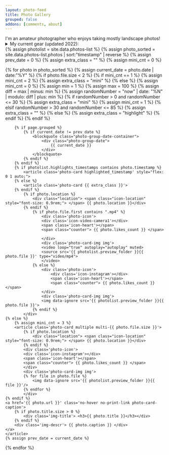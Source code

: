 ```yaml
---
layout: photo-feed
title: Photo Gallery
grouped: false
addons: [comments, about]
---
```


<div class="message">
    I'm an amateur photographer who enjoys taking mostly landscape photos!
    <details>
    <summary>My current gear (updated 2022):</summary>
    
    <div class="row" style="font-size: 0.7rem; line-height: 0.75rem;">
    <div class="col-md-6">
    <h3 style="margin: 0.25rem;"> Main </h3>
    <ul>
        <li>Camera: Sony a7r III</li>
        <li>Cover: Silicone Camera Protect Body for Sony A7 III</li>
        <li>SD cards: MicroSD SanDisk Extreme PRO 256gb, Samsung 256gb Evo Plus MicroSD</li>
        <li>Filters: NiSi V5 Pro Kit 100mm with CPL + Nisi 100x100mm Nano IR Neutral Density Filter - ND1000</li>
        <li>Lenses: Tamron 17-28mm f2.8, Tamron 28-75mm f2.8, Sony 70-200mm f2.8 g-master</li>
        <li>Lens Cleaning kit: UES DSLR Camera Sensor and Lens Cleaning Travel Kit</li>
        <li>Tripod:Joby Gorillapod 3K + Manfrotto Element Traveller Tripod Small with Ball Head</li>
        <li>Intervalometer: Photoolex T720N Wireless/Wired</li>
        <li>Backpacks: Osprey Farpoint 40L, Lenovo Business Casual 17-inch Backpack</li>
        <li>External Storage: Samsung T7 2TB + WD Passport 4tb USB-C</li>
    </ul>
    </div>
    <div class="col-md-6">
    <h3 style="margin: 0.25rem;"> Aerial </h3>
    <ul>
        <li>Drone: Mavic Air 2 Fly More Combo</li>
        <li>MicroSd: Samsung 128gb Evo Plus</li>
        <li>Filter: Freewell Circular Polarizer (CPL) Filter for Mavic Air 2</li>
        <li>Extra: 3 in 1 Car Charger Dual Battery Charger with USB Port for DJI Mavic Air 2 Drone</li>
    </ul>
    <h3 style="margin: 0.25rem;"> Others </h3>
    <ul>
        <li>Phone: Galaxy S20 Plus Snapdragon</li>
        <li>Action camera: GoPro Hero9 Black</li>
        <li>Cover: Silicone cover with strap</li>
    </ul>
    </div>
</div>
</details>
</div>

<div class="photo-feed">
{% assign photolist = site.data.photos-list %}
{% assign photo_sorted = site.data.photos-list.photos | sort:"timestamp" | reverse %}
{% assign prev_date = 0 %}
{% assign extra_class = "" %}
{% assign mini_cnt = 0 %}

{% for photo in photo_sorted %}
    {% assign current_date = photo.date | date:"%Y" %}
    {% if photo.file.size < 2 %}
        {% if mini_cnt == 1 %}
            {% assign mini_cnt = 2 %}
            {% assign extra_class = "mini" %}
        {% else %}
            {% assign mini_cnt = 0 %}
            {% assign min = 1 %}
            {% assign max = 100 %}
            {% assign diff = max | minus: min %}
            {% assign randomNumber = "now" | date: "%N" | modulo: diff | plus: min %}
            {% if randomNumber > 0 and randomNumber <= 30 %}
                {% assign extra_class = "mini" %}
                {% assign mini_cnt = 1 %}
            {% elsif randomNumber > 30 and randomNumber <= 85 %}
                {% assign extra_class = "" %}
            {% else %}
                {% assign extra_class = "highlight" %}
            {% endif %}
        {% endif %}

        {% if page.grouped %}
            {% if current_date != prev_date %}
                <blockquote class="photo-group-date-container">
                    <div class="photo-group-date">
                        {{ current_date }}
                    </div>
                </blockquote>
            {% endif %}
        {% endif %}
        {% if photolist.highlights_timestamps contains photo.timestamp %}
            <article class='photo-card highlighted_timestamp' style="flex: 0 1 auto;">
        {% else %}
            <article class='photo-card {{ extra_class }}'>
        {% endif %}
            {% if photo.location %}
                <div class="location"> <span class="icon-location" style="font-size: 0.9rem;"> </span> {{ photo.location }}</div>
            {% endif %}
                {% if photo.file.first contains ".mp4" %}
                    <div class='photo-icon'>
                    <div class='icon-video-camera1'></div>
                    <span class='icon-heart'></span>
                    <span class="counter"> {{ photo.likes_count }} </span>
                    
                    </div>
                    <div class='photo-card-img img'>
                    <video loop="true" autoplay="autoplay" muted>
                    <source src='{{ photolist.preview_folder }}{{ photo.file }}' type="video/mp4">
                    </video>
                {% else %}
                    <div class='photo-icon'>
                        <div class='icon-instagram'></div>
                        <span class='icon-heart'></span>
                        <span class="counter"> {{ photo.likes_count }} </span>
                    </div>
                    <div class='photo-card-img img'>
                    <img data-ignore src='{{ photolist.preview_folder }}{{ photo.file }}'>
                {% endif %}
            </div>
    {% else %}  
        {% assign mini_cnt = 3 %}
        <article class='photo-card multiple multi-{{ photo.file.size }}'>
            {% if photo.location %}
                <div class="location"> <span class="icon-location" style="font-size: 0.9rem;"> </span> {{ photo.location }}</div>
            {% endif %}
            <div class='photo-icon'>
            <div class='icon-instagram'></div>
            <span class='icon-heart'></span>
            <span class="counter"> {{ photo.likes_count }} </span>
            </div>
            <div class='photo-card-img img'>
            {% for file in photo.file %}
                <img data-ignore src='{{ photolist.preview_folder }}{{ file }}'/>
            {% endfor %}    
            </div>
    {% endif %}
    <a href='{{ photo.url }}' class='no-hover no-print-link photo-card-caption'>
        {% if photo.title.size > 0 %}
            <div class='img-title'> <h3>{{ photo.title }}</h3></div>
        {% endif %}
        <div class='img-descr'> {{ photo.caption }} </div>
    </a>     
    </article>  
    {% assign prev_date = current_date %}
{% endfor %}   
</div>
